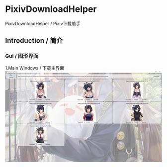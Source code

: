 # PixivDownloadHelper
PixivDownloadHelper / Pixiv下载助手
## Introduction / 简介
### Gui / 图形界面
1.Main Windows / 下载主界面
    ![image](https://github.com/ShimaSh1ma/PixivDownloadHelper/blob/master/introduction/mainWindow.png)
